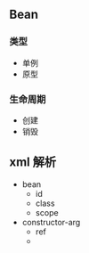 ##

## Bean

### 类型
- 单例
- 原型

### 生命周期
- 创建
- 销毁

## xml 解析

- bean
  - id
  - class
  - scope
- constructor-arg
  - ref
  - 